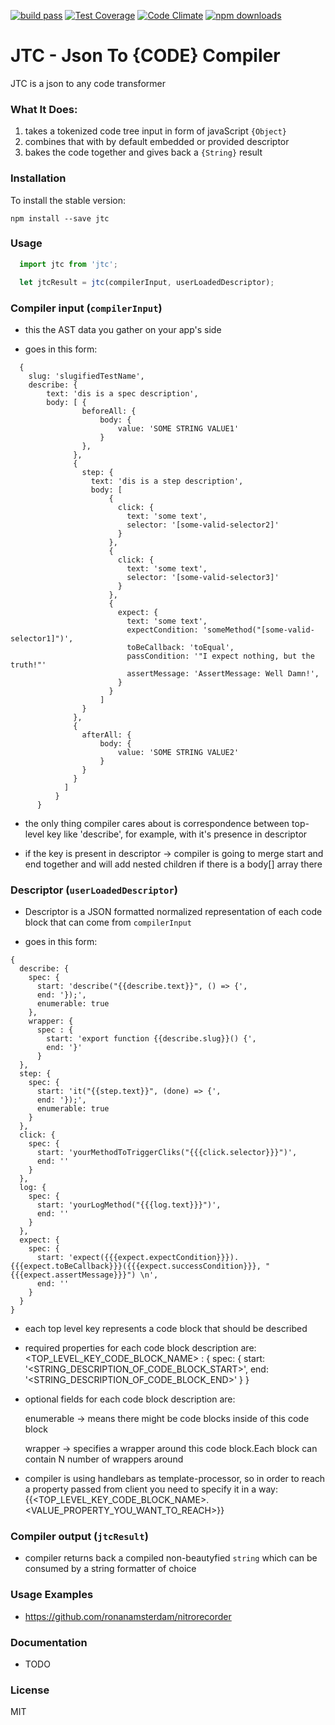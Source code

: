 [![build pass](https://travis-ci.org/ronanamsterdam/jtc.svg?branch=master)](https://travis-ci.org/ronanamsterdam/jtc)
[![Test Coverage](https://codeclimate.com/github/ronanamsterdam/jtc/badges/coverage.svg)](https://codeclimate.com/github/ronanamsterdam/jtc/coverage)
[![Code Climate](https://codeclimate.com/github/ronanamsterdam/jtc/badges/gpa.svg)](https://codeclimate.com/github/ronanamsterdam/jtc)
[![npm downloads](https://img.shields.io/npm/dm/jtc.svg?style=flat-square)](https://www.npmjs.com/package/jtc)

# JTC - Json To {CODE} Compiler


JTC is a json to any code transformer

### What It Does:

1. takes a tokenized code tree input in form of javaScript ```{Object}```
2. combines that with by default embedded or provided descriptor
3. bakes the code together and gives back a ```{String}``` result

### Installation

To install the stable version:

```
npm install --save jtc
```

### Usage

```js
  import jtc from 'jtc';

  let jtcResult = jtc(compilerInput, userLoadedDescriptor);
```

### Compiler input (```compilerInput```)

 - this the AST data you gather on your app's side

 - goes in this form:

```
  {
    slug: 'slugifiedTestName',
    describe: {
        text: 'dis is a spec description',
        body: [ {
                beforeAll: {
                    body: {
                        value: 'SOME STRING VALUE1'
                    }
                },
              },
              {
                step: {
                  text: 'dis is a step description',
                  body: [
                      {
                        click: {
                          text: 'some text',
                          selector: '[some-valid-selector2]'
                        }
                      },
                      {
                        click: {
                          text: 'some text',
                          selector: '[some-valid-selector3]'
                        }
                      },
                      {
                        expect: {
                          text: 'some text',
                          expectCondition: 'someMethod("[some-valid-selector1]")',
                          toBeCallback: 'toEqual',
                          passCondition: '"I expect nothing, but the truth!"'
                          assertMessage: 'AssertMessage: Well Damn!',
                        }
                      }
                    ]
                }
              },
              {
                afterAll: {
                    body: {
                        value: 'SOME STRING VALUE2'
                    }
                }
              }
            ]
          }
      }
```

  - the only thing compiler cares about is correspondence between top-level key like 'describe',
  for example, with it's presence in descriptor

  - if the key is present in descriptor -> compiler is going to merge start and end together and
will add nested children if there is a body[] array there

### Descriptor (```userLoadedDescriptor```)

 - Descriptor is a JSON formatted normalized representation of each code block that can come from ```compilerInput```

 - goes in this form:

  ```
  {
    describe: {
      spec: {
        start: 'describe("{{describe.text}}", () => {',
        end: '});',
        enumerable: true
      },
      wrapper: {
        spec : {
          start: 'export function {{describe.slug}}() {',
          end: '}'
        }
    },
    step: {
      spec: {
        start: 'it("{{step.text}}", (done) => {',
        end: '});',
        enumerable: true
      }
    },
    click: {
      spec: {
        start: 'yourMethodToTriggerCliks("{{{click.selector}}}")',
        end: ''
      }
    },
    log: {
      spec: {
        start: 'yourLogMethod("{{{log.text}}}")',
        end: ''
      }
    },
    expect: {
      spec: {
        start: 'expect({{{expect.expectCondition}}}).{{{expect.toBeCallback}}}({{{expect.successCondition}}}, "{{{expect.assertMessage}}}") \n',
        end: ''
      }
    }
  }
  ```

  - each top level key represents a code block that should be described

  - required properties for each code block description are:
    <TOP_LEVEL_KEY_CODE_BLOCK_NAME> : {
      spec: {
        start: '<STRING_DESCRIPTION_OF_CODE_BLOCK_START>',
        end: '<STRING_DESCRIPTION_OF_CODE_BLOCK_END>'
      }
    }

  - optional fields for each code block description are:

      enumerable -> means there might be code blocks inside of this code block

      wrapper -> specifies a wrapper around this code block.Each block can contain N number of wrappers around


  - compiler is using handlebars as template-processor, so in order to reach a property
  passed from client you need to specify it in a way:
    {{<TOP_LEVEL_KEY_CODE_BLOCK_NAME>.<VALUE_PROPERTY_YOU_WANT_TO_REACH>}}

### Compiler output (```jtcResult```)

  - compiler returns back a compiled non-beautyfied ```string``` which can be consumed by a string formatter of choice

### Usage Examples

* https://github.com/ronanamsterdam/nitrorecorder

### Documentation

* TODO

### License

MIT
